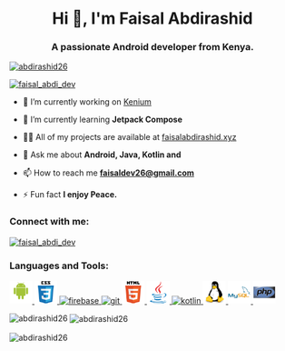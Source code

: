 <h1 align="center">Hi 👋, I'm Faisal Abdirashid</h1>
<h3 align="center">A passionate Android developer from Kenya.</h3>

<p align="left"> <a href="https://github.com/ryo-ma/github-profile-trophy"><img src="https://github-profile-trophy.vercel.app/?username=abdirashid26" alt="abdirashid26" /></a> </p>

<p align="left"> <a href="https://twitter.com/@dev_abdi" target="blank"><img src="https://img.shields.io/twitter/follow/faisal_abdi_dev?logo=twitter&style=for-the-badge" alt="faisal_abdi_dev" /></a> </p>

- 🔭 I’m currently working on [Kenium](https://github.com/Abdirashid26/Kenium)

- 🌱 I’m currently learning **Jetpack Compose**

- 👨‍💻 All of my projects are available at [faisalabdirashid.xyz](faisalabdirashid.xyz)

- 💬 Ask me about **Android, Java, Kotlin and**

- 📫 How to reach me **faisaldev26@gmail.com**

- ⚡ Fun fact **I enjoy Peace.**

<h3 align="left">Connect with me:</h3>
<p align="left">
<a href="https://twitter.com/faisal_abdi_dev" target="blank"><img align="center" src="https://raw.githubusercontent.com/rahuldkjain/github-profile-readme-generator/master/src/images/icons/Social/twitter.svg" alt="faisal_abdi_dev" height="30" width="40" /></a>
</p>

<h3 align="left">Languages and Tools:</h3>
<p align="left"> <a href="https://developer.android.com" target="_blank" rel="noreferrer"> <img src="https://raw.githubusercontent.com/devicons/devicon/master/icons/android/android-original-wordmark.svg" alt="android" width="40" height="40"/> </a> <a href="https://www.w3schools.com/css/" target="_blank" rel="noreferrer"> <img src="https://raw.githubusercontent.com/devicons/devicon/master/icons/css3/css3-original-wordmark.svg" alt="css3" width="40" height="40"/> </a> <a href="https://firebase.google.com/" target="_blank" rel="noreferrer"> <img src="https://www.vectorlogo.zone/logos/firebase/firebase-icon.svg" alt="firebase" width="40" height="40"/> </a> <a href="https://git-scm.com/" target="_blank" rel="noreferrer"> <img src="https://www.vectorlogo.zone/logos/git-scm/git-scm-icon.svg" alt="git" width="40" height="40"/> </a> <a href="https://www.w3.org/html/" target="_blank" rel="noreferrer"> <img src="https://raw.githubusercontent.com/devicons/devicon/master/icons/html5/html5-original-wordmark.svg" alt="html5" width="40" height="40"/> </a> <a href="https://www.java.com" target="_blank" rel="noreferrer"> <img src="https://raw.githubusercontent.com/devicons/devicon/master/icons/java/java-original.svg" alt="java" width="40" height="40"/> </a> <a href="https://kotlinlang.org" target="_blank" rel="noreferrer"> <img src="https://www.vectorlogo.zone/logos/kotlinlang/kotlinlang-icon.svg" alt="kotlin" width="40" height="40"/> </a> <a href="https://www.linux.org/" target="_blank" rel="noreferrer"> <img src="https://raw.githubusercontent.com/devicons/devicon/master/icons/linux/linux-original.svg" alt="linux" width="40" height="40"/> </a> <a href="https://www.mysql.com/" target="_blank" rel="noreferrer"> <img src="https://raw.githubusercontent.com/devicons/devicon/master/icons/mysql/mysql-original-wordmark.svg" alt="mysql" width="40" height="40"/> </a> <a href="https://www.php.net" target="_blank" rel="noreferrer"> <img src="https://raw.githubusercontent.com/devicons/devicon/master/icons/php/php-original.svg" alt="php" width="40" height="40"/> </a> </p>

<p><img align="left" src="https://github-readme-stats.vercel.app/api/top-langs?username=abdirashid26&show_icons=true&locale=en&layout=compact" alt="abdirashid26" /></p>

<p>&nbsp;<img align="center" src="https://github-readme-stats.vercel.app/api?username=abdirashid26&show_icons=true&locale=en" alt="abdirashid26" /></p>

<p><img align="center" src="https://github-readme-streak-stats.herokuapp.com/?user=abdirashid26&" alt="abdirashid26" /></p>
